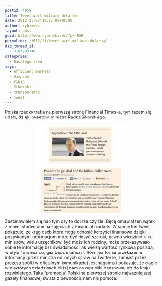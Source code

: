 ```yaml
---
postid: 4959
title: Tweet wart miliard dolarów
date: 2012-11-07T10:25:09+00:00
author: rybinski
layout: post
guid: http://www.rybinski.eu/?p=4959
permalink: /2012/11/tweet-wart-miliard-dolarow/
dsq_thread_id:
  - 3163289746
categories:
  - Uncategorized
tags:
  - efficient markets
  - Gazprom
  - PGNiG
  - Sikorski
  - transparency
  - tweet
---
```

Polska rzadko trafia na pierwszą stronę Financial Times-a, tym razem się udało, dzięki tweetowi ministra Radka Sikorskiego.

<p style="text-align: center;">
  <a href="/uploads/2012/11/Sikorski_tweet.jpg"><img class="size-medium wp-image-4960 aligncenter" title="Sikorski_tweet" src="/uploads/2012/11/Sikorski_tweet-300x296.jpg" alt="" width="300" height="296" /></a>
</p>

<p style="text-align: left;">
  Zastanawiałem się nad tym czy to dobrze czy źle. Będę omawiał ten wątek z moimi studentami na zajęciach z Financial markets. W sumie ten tweet pokazuje, że krąg osób które mogą odnosić korzyści finansowe dzięki pozyskanym informacjom może być dosyć szeroki, pewno wiedziało kilku ministrów, wielu urzędników, być może ich rodziny, może przekazywano sobie tę informację bez świadomości jak wielką wartość rynkową posiada, w stylu “a wiesz co, gaz będzie tańszy”. Również forma przekazania informacji (przez ministra od innych spraw na Twitterze, zamiast przez prezesa spółki w oficjalnym komunikacie) jest naganna i pokazuje, że ciągle w niektórych dziedzinach bliżej nam do republiki bananowej niż do kraju rozwiniętego. Taka “promocja” Polski na pierwszej stronie najważniejszej gazety finansowej świata z pewnością nam nie pomoże.
</p>

